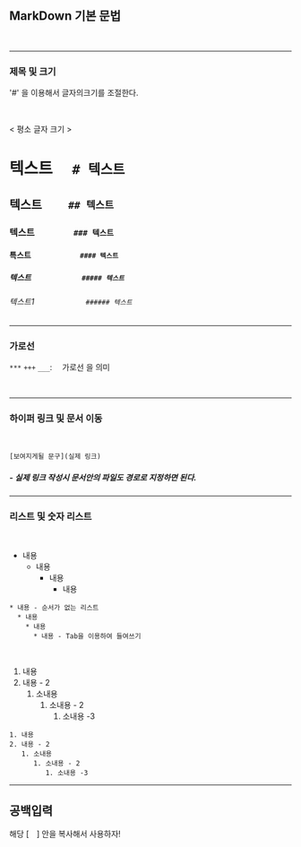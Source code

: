 ## MarkDown 기본 문법

<br>

***

### 제목 및 크기 

'#' 을 이용해서 글자의크기를 조절한다.

<br>

< 평소 글자 크기 >
# 텍스트    　```# 텍스트``` 
## 텍스트  　　```## 텍스트```
### 텍스트   　　　　```### 텍스트```
#### 특스트     　　　　　　```#### 텍스트```
##### 텍스트    　　　　　　  ```##### 텍스트```
###### 텍스트1 　　　　　　   ```###### 텍스트```



***

### 가로선 

```***``` ```+++``` ```___```: 　가로선 을 의미 

<br>

***


### 하이퍼 링크 및 문서 이동

<br>

```
[보여지게될 문구](실제 링크)
```

##### - 실제 링크 작성시 문서안의 파일도 경로로 지정하면 된다.

***

### 리스트 및 숫자 리스트

<br>

* 내용
  * 내용
    * 내용
      * 내용

```
* 내용 - 순서가 없는 리스트
  * 내용
    * 내용
      * 내용 - Tab을 이용하여 들여쓰기
```

<br>

1. 내용
2. 내용 - 2
   1. 소내용 
      1. 소내용 - 2
         1. 소내용 -3

```
1. 내용
2. 내용 - 2
   1. 소내용 
      1. 소내용 - 2
         1. 소내용 -3
```

***
         
## 공백입력

해당 [　] 안을 복사해서 사용하자! 